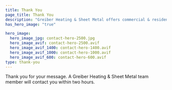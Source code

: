 ```yaml
---
title: Thank You
page_title: Thank You
description: "Greiber Heating & Sheet Metal offers commercial & residential HVAC, geothermal heating, cooling, ventilation & Carrier equipment in Shawano, Wisconsin."
has_hero_image: "true"

hero_image:
  hero_image_jpg: contact-hero-2500.jpg
  hero_image_avif: contact-hero-2500.avif
  hero_image_avif_1400: contact-hero-1400.avif
  hero_image_avif_1000: contact-hero-1000.avif
  hero_image_avif_600: contact-hero-600.avif
type: thank-you
---
```


Thank you for your message. A Greiber Heating & Sheet Metal team member will contact you within two hours.
